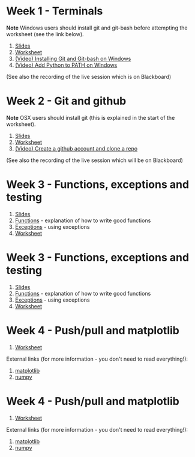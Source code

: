 # Week 1 - Terminals

**Note** Windows users should install git and git-bash before attempting the
worksheet (see the link below).

1. [Slides](slides1/)
2. [Worksheet](worksheet1/)
3. [(Video) Installing Git and Git-bash on Windows](
    https://web.microsoftstream.com/video/c0238bf3-ba21-4407-9263-8bfafc43991b?list=studio)
4. [(Video) Add Python to PATH on Windows](
    https://web.microsoftstream.com/video/c4c0ced6-c526-4696-99bc-14236b37cd28?list=studio)

(See also the recording of the live session which is on Blackboard)

# Week 2 - Git and github

**Note** OSX users should install git (this is explained in the start of the
worksheet).

1. [Slides](slides2/)
2. [Worksheet](worksheet2/)
3. [(Video) Create a github account and clone a repo](
    https://web.microsoftstream.com/video/1138576c-6a80-4bb0-ad8d-c97dcef917ad)

(See also the recording of the live session which will be on Blackboard)

# Week 3 - Functions, exceptions and testing

1. [Slides](slides3/)
2. [Functions](functions/) - explanation of how to write good functions
2. [Exceptions](exceptions/) - using exceptions
3. [Worksheet](worksheet3/)

# Week 3 - Functions, exceptions and testing

1. [Slides](slides3/)
2. [Functions](functions/) - explanation of how to write good functions
2. [Exceptions](exceptions/) - using exceptions
3. [Worksheet](worksheet3/)


# Week 4 - Push/pull and matplotlib

1. [Worksheet](worksheet4/)

External links (for more information - you don't need to read everything!):

1. [matplotlib](https://matplotlib.org/stable/gallery/index.html)
2. [numpy](https://numpy.org/doc/stable/user/quickstart.html)


# Week 4 - Push/pull and matplotlib

1. [Worksheet](worksheet4/)

External links (for more information - you don't need to read everything!):

1. [matplotlib](https://matplotlib.org/stable/gallery/index.html)
2. [numpy](https://numpy.org/doc/stable/user/quickstart.html)
